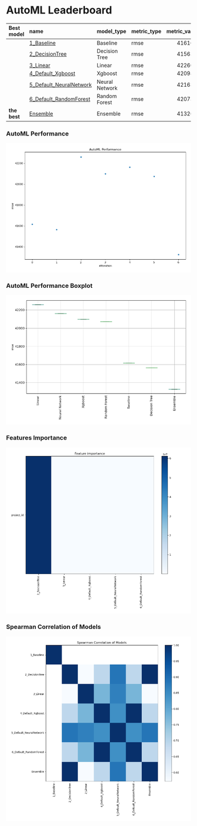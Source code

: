 # AutoML Leaderboard

| Best model   | name                                                         | model_type     | metric_type   |   metric_value |   train_time |
|:-------------|:-------------------------------------------------------------|:---------------|:--------------|---------------:|-------------:|
|              | [1_Baseline](1_Baseline/README.md)                           | Baseline       | rmse          |        41616.4 |         1.62 |
|              | [2_DecisionTree](2_DecisionTree/README.md)                   | Decision Tree  | rmse          |        41563.8 |         8.07 |
|              | [3_Linear](3_Linear/README.md)                               | Linear         | rmse          |        42260.5 |         4.93 |
|              | [4_Default_Xgboost](4_Default_Xgboost/README.md)             | Xgboost        | rmse          |        42098.7 |         9.91 |
|              | [5_Default_NeuralNetwork](5_Default_NeuralNetwork/README.md) | Neural Network | rmse          |        42163.1 |         4.76 |
|              | [6_Default_RandomForest](6_Default_RandomForest/README.md)   | Random Forest  | rmse          |        42073.6 |         3.75 |
| **the best** | [Ensemble](Ensemble/README.md)                               | Ensemble       | rmse          |        41326.5 |         0.76 |

### AutoML Performance
![AutoML Performance](ldb_performance.png)

### AutoML Performance Boxplot
![AutoML Performance Boxplot](ldb_performance_boxplot.png)

### Features Importance
![features importance across models](features_heatmap.png)



### Spearman Correlation of Models
![models spearman correlation](correlation_heatmap.png)

